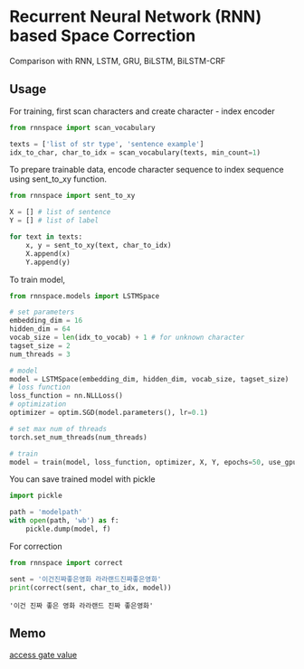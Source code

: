# Recurrent Neural Network (RNN) based Space Correction

Comparison with RNN, LSTM, GRU, BiLSTM, BiLSTM-CRF

## Usage

For training, first scan characters and create character - index encoder

```python
from rnnspace import scan_vocabulary

texts = ['list of str type', 'sentence example']
idx_to_char, char_to_idx = scan_vocabulary(texts, min_count=1)
```

To prepare trainable data, encode character sequence to index sequence using sent_to_xy function.

```python
from rnnspace import sent_to_xy

X = [] # list of sentence
Y = [] # list of label

for text in texts:
    x, y = sent_to_xy(text, char_to_idx)
    X.append(x)
    Y.append(y)
```

To train model,

```python
from rnnspace.models import LSTMSpace

# set parameters
embedding_dim = 16
hidden_dim = 64
vocab_size = len(idx_to_vocab) + 1 # for unknown character
tagset_size = 2
num_threads = 3

# model
model = LSTMSpace(embedding_dim, hidden_dim, vocab_size, tagset_size)
# loss function
loss_function = nn.NLLLoss()
# optimization
optimizer = optim.SGD(model.parameters(), lr=0.1)

# set max num of threads
torch.set_num_threads(num_threads)

# train
model = train(model, loss_function, optimizer, X, Y, epochs=50, use_gpu=False)
```

You can save trained model with pickle

```python
import pickle

path = 'modelpath'
with open(path, 'wb') as f:
    pickle.dump(model, f)
```

For correction

```python
from rnnspace import correct

sent = '이건진짜좋은영화 라라랜드진짜좋은영화'
print(correct(sent, char_to_idx, model))
```

```
'이건 진짜 좋은 영화 라라랜드 진짜 좋은영화'
```

## Memo

[access gate value](https://discuss.pytorch.org/t/access-gates-of-lstm-gru/12399/4)

